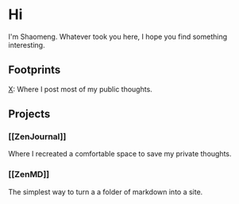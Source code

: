 # Hi

I'm Shaomeng. Whatever took you here, I hope you find something interesting. 


## Footprints
[X](https://x.com/randomor): Where I post most of my public thoughts.

## Projects

### [[ZenJournal]]
Where I recreated a comfortable space to save my private thoughts.

### [[ZenMD]]
The simplest way to turn a a folder of markdown into a site. 
